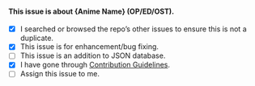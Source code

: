 <!-- This is basic Issue Template which is supposed to be filled by Contributors so that it is for maintainers to check what this issue is exactly. -->

#### This issue is about {Anime Name} (OP/ED/OST).

- [x] I searched or browsed the repo’s other issues to ensure this is not a duplicate.
- [x] This issue is for enhancement/bug fixing.
- [ ] This issue is an addition to JSON database.
- [x] I have gone through [Contribution Guidelines](https://github.com/anshumanv/ongaku/blob/master/CONTRIBUTING.md).
- [ ] Assign this issue to me.

